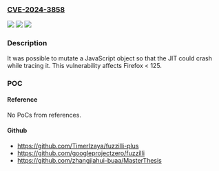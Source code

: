 ### [CVE-2024-3858](https://cve.mitre.org/cgi-bin/cvename.cgi?name=CVE-2024-3858)
![](https://img.shields.io/static/v1?label=Product&message=Firefox&color=blue)
![](https://img.shields.io/static/v1?label=Version&message=unspecified%3C%20125%20&color=brighgreen)
![](https://img.shields.io/static/v1?label=Vulnerability&message=Corrupt%20pointer%20dereference%20in%20js%3A%3ACheckTracedThing&color=brighgreen)

### Description

It was possible to mutate a JavaScript object so that the JIT could crash while tracing it. This vulnerability affects Firefox < 125.

### POC

#### Reference
No PoCs from references.

#### Github
- https://github.com/TimerIzaya/fuzzilli-plus
- https://github.com/googleprojectzero/fuzzilli
- https://github.com/zhangjiahui-buaa/MasterThesis

